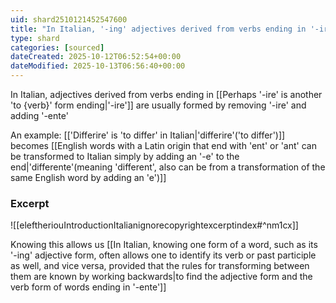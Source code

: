 ```yaml
---
uid: shard2510121452547600
title: "In Italian, '-ing' adjectives derived from verbs ending in '-ire' are usually formed by removing '-ire' and adding '-ente'"
type: shard
categories: [sourced]
dateCreated: 2025-10-12T06:52:54+00:00
dateModified: 2025-10-13T06:56:40+00:00
---
```

In Italian, adjectives derived from verbs ending in [[Perhaps '-ire' is another 'to {verb}' form ending|'-ire']] are usually formed by removing '-ire' and adding '-ente'

An example: [['Differire' is 'to differ' in Italian|'differire'('to differ')]] becomes [[English words with a Latin origin that end with 'ent' or 'ant' can be transformed to Italian simply by adding an '-e' to the end|'differente'(meaning 'different', also can be from a transformation of the same English word by adding an 'e')]]
### Excerpt
![[eleftheriouIntroductionItalianignorecopyrightexcerptindex#^nm1cx]] 

Knowing this allows us [[In Italian, knowing one form of a word, such as its '-ing' adjective form, often allows one to identify its verb or past participle as well, and vice versa, provided that the rules for transforming between them are known by working backwards|to find the adjective form and the verb form of words ending in '-ente']] 